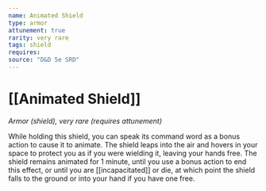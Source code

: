 ```yaml
---
name: Animated Shield
type: armor
attunement: true
rarity: very rare
tags: shield
requires: 
source: "D&D 5e SRD"
---
```

# [[Animated Shield]]



*Armor (shield), very rare (requires attunement)*

While holding this shield, you can speak its command word as a bonus action to cause it to animate. The shield leaps into the air and hovers in your space to protect you as if you were wielding it, leaving your hands free. The shield remains animated for 1 minute, until you use a bonus action to end this effect, or until you are [[incapacitated]] or die, at which point the shield falls to the ground or into your hand if you have one free.
